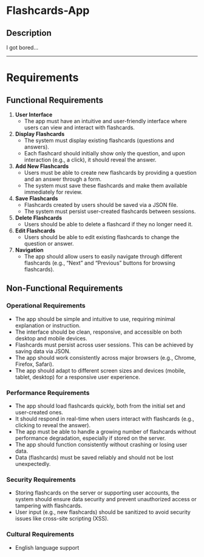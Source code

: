 # Flashcards-App

## Description

I got bored...

---

# Requirements

## Functional Requirements

1. **User Interface**
   - The app must have an intuitive and user-friendly interface where users can view and interact with flashcards.
2. **Display Flashcards**
   - The system must display existing flashcards (questions and answers).
   - Each flashcard should initially show only the question, and upon interaction (e.g., a click), it should reveal the answer.
3. **Add New Flashcards**
   - Users must be able to create new flashcards by providing a question and an answer through a form.
   - The system must save these flashcards and make them available immediately for review.
4. **Save Flashcards**
   - Flashcards created by users should be saved via a JSON file.
   - The system must persist user-created flashcards between sessions.
5. **Delete Flashcards**
   - Users should be able to delete a flashcard if they no longer need it.
6. **Edit Flashcards**
   - Users should be able to edit existing flashcards to change the question or answer.
7. **Navigation**
   - The app should allow users to easily navigate through different flashcards (e.g., “Next” and “Previous” buttons for browsing flashcards).

## Non-Functional Requirements

### Operational Requirements

- The app should be simple and intuitive to use, requiring minimal explanation or instruction.
- The interface should be clean, responsive, and accessible on both desktop and mobile devices.
- Flashcards must persist across user sessions. This can be achieved by saving data via JSON.
- The app should work consistently across major browsers (e.g., Chrome, Firefox, Safari).
- The app should adapt to different screen sizes and devices (mobile, tablet, desktop) for a responsive user experience.

### Performance Requirements

- The app should load flashcards quickly, both from the initial set and user-created ones.
- It should respond in real-time when users interact with flashcards (e.g., clicking to reveal the answer).
- The app must be able to handle a growing number of flashcards without performance degradation, especially if stored on the server.
- The app should function consistently without crashing or losing user data.
- Data (flashcards) must be saved reliably and should not be lost unexpectedly.

### Security Requirements

- Storing flashcards on the server or supporting user accounts, the system should ensure data security and prevent unauthorized access or tampering with flashcards.
- User input (e.g., new flashcards) should be sanitized to avoid security issues like cross-site scripting (XSS).

### Cultural Requirements

- English language support
